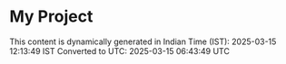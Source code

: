 # My Project

This content is dynamically generated in Indian Time (IST): 2025-03-15 12:13:49 IST
Converted to UTC: 2025-03-15 06:43:49 UTC
